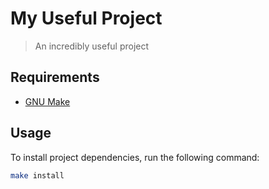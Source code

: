 # My Useful Project
> An incredibly useful project

## Requirements

- [GNU Make](https://www.gnu.org/software/make/)

## Usage

To install project dependencies, run the following command:
```bash
make install
```

